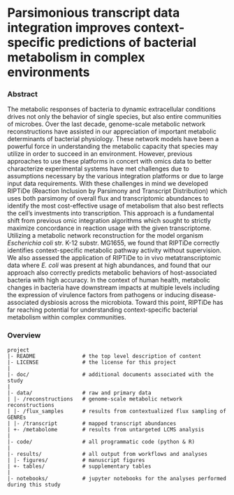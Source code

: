 # Parsimonious transcript data integration improves context-specific predictions of bacterial metabolism in complex environments

### Abstract

The metabolic responses of bacteria to dynamic extracellular conditions drives not only the behavior of single species, but also entire communities of microbes. Over the last decade, genome-scale metabolic network reconstructions have assisted in our appreciation of important metabolic determinants of bacterial physiology. These network models have been a powerful force in understanding the metabolic capacity that species may utilize in order to succeed in an environment. However, previous approaches to use these platforms in concert with omics data to better characterize experimental systems have met challenges due to assumptions necessary by the various integration platforms or due to large input data requirements. With these challenges in mind we developed RIPTiDe (Reaction Inclusion by Parsimony and Transcript Distribution) which uses both parsimony of overall flux and transcriptomic abundances to identify the most cost-effective usage of metabolism that also best reflects the cell’s investments into transcription. This approach is a fundamental shift from previous omic integration algorithms which sought to strictly maximize concordance in reaction usage with the given transcriptome. Utilizing a metabolic network reconstruction for the model organism *Escherichia coli* str. K-12 substr. MG1655, we found that RIPTiDe correctly identifies context-specific metabolic pathway activity without supervision. We also assessed the application of RIPTiDe to in vivo metatranscriptomic data where *E. coli* was present at high abundances, and found that our approach also correctly predicts metabolic behaviors of host-associated bacteria with high accuracy. In the context of human health, metabolic changes in bacteria have downstream impacts at multiple levels including the expression of virulence factors from pathogens or inducing disease-associated dysbiosis across the microbiota. Toward this point, RIPTiDe has far reaching potential for understanding context-specific bacterial metabolism within complex communities.

### Overview

	project
	|- README          		# the top level description of content
	|- LICENSE         		# the license for this project
	|
	|- doc/					# additional documents associated with the study
	|
	|- data/          		# raw and primary data
	| |- /reconstructions	# genome-scale metabolic network reconstructions
	| |- /flux_samples		# results from contextualized flux sampling of GENREs
	| |- /transcript		# mapped transcript abundances
	| +- /metabolome		# results from untargeted LCMS analysis
	|
	|- code/				# all programmatic code (python & R)
	|
	|- results/				# all output from workflows and analyses
	| |- figures/			# manuscript figures
	| +- tables/			# supplementary tables
	|
	|- notebooks/			# jupyter notebooks for the analyses performed during this study

